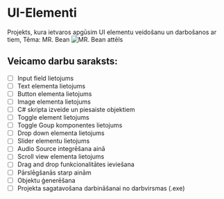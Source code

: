 # UI-Elementi
Projekts, kura ietvaros apgūsim UI elementu veidošanu un darbošanos ar tiem, Tēma: MR. Bean
![MR. Bean attēls](https://www.pngall.com/wp-content/uploads/5/Cartoon-Mr.-Bean-PNG.png)

## Veicamo darbu saraksts:
- [ ] Input field lietojums
- [ ] Text elementa lietojums
- [ ] Button elementa lietojums
- [ ] Image elementa lietojums
- [ ] C# skripta izveide un piesaiste objektiem
- [ ] Toggle element lietojums
- [ ] Toggle Goup komponentes lietojums
- [ ] Drop down elementa lietojums
- [ ] Slider elementu lietojums
- [ ] Audio Source integrēšana ainā
- [ ] Scroll view elementa lietojums
- [ ] Drag and drop funkcionalitātes ieviešana
- [ ] Pārslēgšanās starp ainām
- [ ] Objektu ģenerēšana
- [ ] Projekta sagatavošana darbināšanai no darbvirsmas (.exe)
